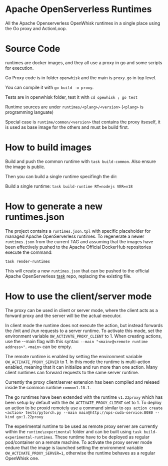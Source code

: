 <!--
#
# Licensed to the Apache Software Foundation (ASF) under one or more
# contributor license agreements.  See the NOTICE file distributed with
# this work for additional information regarding copyright ownership.
# The ASF licenses this file to You under the Apache License, Version 2.0
# (the "License"); you may not use this file except in compliance with
# the License.  You may obtain a copy of the License at
#
#     http://www.apache.org/licenses/LICENSE-2.0
#
# Unless required by applicable law or agreed to in writing, software
# distributed under the License is distributed on an "AS IS" BASIS,
# WITHOUT WARRANTIES OR CONDITIONS OF ANY KIND, either express or implied.
# See the License for the specific language governing permissions and
# limitations under the License.
#
-->

# Apache OpenServerless Runtimes

All the Apache Openserverless OpenWhisk runtimes in a single place using the Go proxy and ActionLoop.

# Source Code

runtimes are docker images, and they all use a proxy in go and some scripts for execution.

Go Proxy code is in folder `openwhisk` and the main is `proxy.go` in top level.

You can compile it with `go build -o proxy`.

Tests are in openwhisk folder, test it with `cd opewhisk ; go test `

Runtime sources are under `runtimes/<plang>/<version>` (`<plang>` is programming languate)

Special case is `runtime/common/<version>` that contains the proxy itseself, it is used as base image for the others and must be build first.

# How to build images

Build and push the common runtime with `task build-common`. Also ensure the image is public.

Then you can build a single runtime specifingh the dir:

Build a single runtime: `task build-runtime RT=nodejs VER=v18`

# How to generate a new runtimes.json

The project contains a `runtimes.json.tpl` with specific placeholder for managed Apache OpenServerless runtimes. To regenerate a newer `runtimes.json` from the current TAG
and assuming that the images have been effectively pushed to the Apache Official DockerHub repositories execute the command:

`task render-runtimes`

This will create a new `runtimes.json` that can be pushed to the official Apache OpenServerless [task](https://github.com/apache/openserverless-task) repo, replacing the existing file.

# How to use the client/server mode

The proxy can be used in client or server mode, where the client acts as a forward
proxy and the server will be the actual executor.

In client mode the runtime does not execute the action, but instead forwards the
/init and /run requests to a server runtime. To activate this mode, set the environment
variable `OW_ACTIVATE_PROXY_CLIENT` to 1.
When creating actions, use the --main flag with this syntax:
`--main "<main>@<remote runtime address>"`. `<main>` can be empty.

The remote runtime is enabled by setting the environment variable `OW_ACTIVATE_PROXY_SERVER` to 1.
In this mode the runtime is multi-action enabled, meaning that it can initialize and run more than one action.
Many client runtimes can forward requests to the same server runtime.

Currently the proxy client/server extension has been compiled and releaed inside the common runtime `common1.18.1`. 

The go runtimes have been extended with the runtime `v1.22proxy` which has been setup by default with the `OW_ACTIVATE_PROXY_CLIENT` set to 1. To deploy an action to be proxid remotely
use a command similar to `ops action create <action> tests/pytorch.py --main main@http://ops-cuda-service:8080 --kind go:1.22proxy`

The experimental runtime to be used as remote proxy server are currently within the `runtime\experimental` folder and can be built using `task build-experimental-runtimes`. These runtime have to be deployed as regular pod/container on a remote machine. To activate the proxy server mode endure that the image is launched setting the environment variable `OW_ACTIVATE_PROXY_SERVER=1`, otherwise the runtime behaves as a regular OpenWhisk one.
